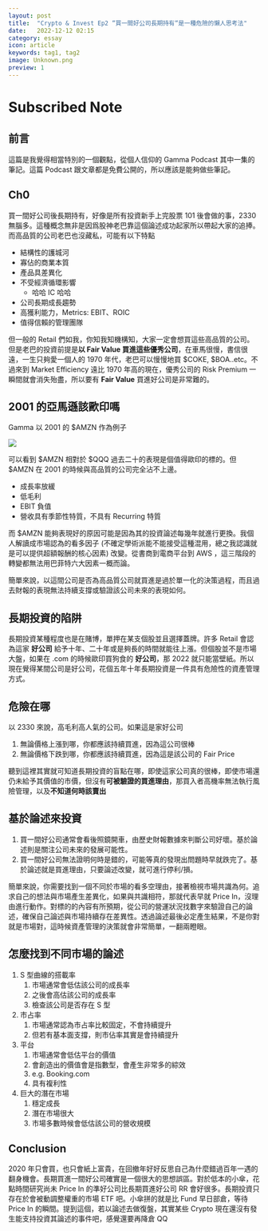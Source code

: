 ```yaml
---
layout: post
title:  "Crypto & Invest Ep2 “買一間好公司長期持有“是一種危險的懶人思考法"
date:   2022-12-12 02:15
category: essay
icon: article
keywords: tag1, tag2
image: Unknown.png
preview: 1
---
```

# Subscribed Note
## 前言
這篇是我覺得相當特別的一個觀點，從個人信仰的 Gamma Podcast 其中一集的筆記。這篇 Podcast 跟文章都是免費公開的，所以應該是能夠做些筆記。 
## Ch0
買一間好公司後長期持有，好像是所有投資新手上完股票 101 後會做的事，2330 無腦多。這種概念無非是因爲股神老巴靠這個論述成功起家所以帶起大家的追捧。而高品質的公司老巴也沒藏私，可能有以下特點
* 結構性的護城河
* 寡佔的商業本質
* 產品具差異化
* 不受經濟循環影響
    * 哈哈 IC 哈哈
* 公司長期成長趨勢
* 高獲利能力，Metrics: EBIT、ROIC
* 值得信賴的管理團隊

但一般的 Retail 們如我，你知我知機構知，大家一定會想買這些高品質的公司。但是老巴的投資前提是**以 Fair Value 買進這些優秀公司**，在車馬很慢，書信很遠，一生只夠愛一個人的 1970 年代，老巴可以慢慢地買 $COKE, $BOA..etc。不過來到 Market Efficiency 遠比 1970 年高的現在，優秀公司的 Risk Premium 一瞬間就會消失殆盡，所以要有 **Fair Value** 買進好公司是非常難的。

## 2001 的亞馬遜該歐印嗎
Gamma 以 2001 的 $AMZN 作為例子

<img src="https://i.imgur.com/wFd2cJL.png" />

可以看到 $AMZN 相對於 $QQQ 過去二十的表現是個值得歐印的標的。但 $AMZN 在 2001 的時候與高品質的公司完全沾不上邊。

* 成長率放緩
* 低毛利
* EBIT 負值
* 營收具有季節性特質，不具有 Recurring 特質

而 $AMZN 能夠表現好的原因可能是因為其的投資論述每幾年就進行更換。我個人解讀成市場認為的看多因子 (不確定學術派能不能接受這種混用，總之我認識就是可以提供超額報酬的核心因素) 改變。從書商到電商平台到 AWS ，這三階段的轉變都無法用巴菲特六大因素一概而論。

簡單來說，以這間公司是否為高品質公司就買進是過於單一化的決策過程，而且過去財報的表現無法持續支撐或驗證該公司未來的表現如何。

## 長期投資的陷阱
長期投資某種程度也是在賭博，單押在某支個股並且選擇蓋牌。許多 Retail 會認為這家 **好公司** 給予十年、二十年或是夠長的時間就能往上漲。但個股並不是市場大盤，如果在 .com 的時候歐印買狗食的 **好公司**，那 2022 就只能當壁紙。所以現在覺得某間公司是好公司，花個五年十年長期投資是一件具有危險性的資產管理方式。

## 危險在哪
以 2330 來說，高毛利高人氣的公司。如果這是家好公司
1. 無論價格上漲到哪，你都應該持續買進，因為這公司很棒
2. 無論價格下跌到哪，你都應該持續買進，因為這是該公司的 Fair Price

聽到這裡其實就可知道長期投資的盲點在哪，即使這家公司真的很棒，即使市場還仍未給予其價值的市價，但沒有**可被驗證的買進理由**，那買入者高機率無法執行風險管理，以及**不知道何時該賣出**

## 基於論述來投資
1. 買一間好公司通常會看後照鏡開車，由歷史財報數據來判斷公司好壞。基於論述則是關注公司未來的發展可能性。
2. 買一間好公司無法證明何時是錯的，可能等真的發現出問題時早就跌完了。基於論述就是買進理由，只要論述改變，就可進行停利/損。

簡單來說，你需要找到一個不同於市場的看多空理由，接著檢視市場共識為何。追求自己的想法與市場產生差異化，如果與共識相符，那就代表早就 Price In，沒理由進行動作。對標的的內容有所預期，從公司的營運狀況找數字來驗證自己的論述，確保自己論述與市場持續存在差異性。透過論述最後必定產生結果，不是你對就是市場對，這時候資產管理的決策就會非常簡單，一翻兩瞪眼。

## 怎麼找到不同市場的論述

 1. S 型曲線的搭載率
    1. 市場通常會低估該公司的成長率
    2. 之後會高估該公司的成長率
    3. 檢查該公司是否存在 S 型
 2. 市占率
    1. 市場通常認為市占率比較固定，不會持續提升
    2. 但若有基本面支撐，則市佔率其實是會持續提升
 3. 平台
    1. 市場通常會低估平台的價值
    2. 會創造出的價值會是指數型，會產生非常多的綜效
    3. e.g. Booking.com
    4. 具有複利性
 4. 巨大的潛在市場
    1. 穩定成長
    2. 潛在市場很大
    3. 市場多數時候會低估該公司的營收規模

## Conclusion
2020 年只會買，也只會紙上富貴，在回撤年好好反思自己為什麼錯過百年一遇的翻身機會。長期買進一間好公司確實是一個很大的思想誤區。對於低本的小傘，花點時間研究尚未 Price In 的準好公司比長期買進好公司 RR 會好很多。長期投資只存在於會被動調整權重的市場 ETF 吧。小傘拼的就是比 Fund 早日部倉，等待 Price In 的瞬間。提到這個，若以論述去做復盤，其實某些 Crypto 現在還沒有發生能支持投資其論述的事件吧，感覺還要再降倉 QQ